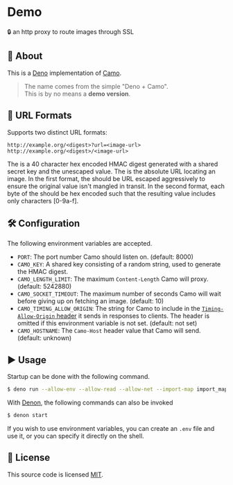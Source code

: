 # Demo

🔒 an http proxy to route images through SSL

## 🦕 About
This is a [Deno](https://github.com/denoland/deno) implementation of [Camo](https://github.com/atmos/camo).  
> The name comes from the simple "Deno + Camo".  
> This is by no means a **demo version**.

## 🔗 URL Formats
Supports two distinct URL formats:
```
http://example.org/<digest>?url=<image-url>
http://example.org/<digest>/<image-url>
```
The <digest> is a 40 character hex encoded HMAC digest generated with a shared secret key and the unescaped <image-url> value. The <image-url> is the absolute URL locating an image. In the first format, the <image-url> should be URL escaped aggressively to ensure the original value isn't mangled in transit. In the second format, each byte of the <image-url> should be hex encoded such that the resulting value includes only characters [0-9a-f].

## 🛠 Configuration
The following environment variables are accepted.
- `PORT`: The port number Camo should listen on. (default: 8000)
- `CAMO_KEY`: A shared key consisting of a random string, used to generate the HMAC digest.
- `CAMO_LENGTH_LIMIT`: The maximum `Content-Length` Camo will proxy. (default: 5242880)
- `CAMO_SOCKET_TIMEOUT`: The maximum number of seconds Camo will wait before giving up on fetching an image. (default: 10)
- `CAMO_TIMING_ALLOW_ORIGIN`: The string for Camo to include in the [`Timing-Allow-Origin` header](http://www.w3.org/TR/resource-timing/#cross-origin-resources) it sends in responses to clients. The header is omitted if this environment variable is not set. (default: not set)
- `CAMO_HOSTNAME`: The `Camo-Host` header value that Camo will send. (default: unknown)

## ▶️ Usage
Startup can be done with the following command.
```bash
$ deno run --allow-env --allow-read --allow-net --import-map import_map.json --lock deno.lock --log-level info --config deno.json index.ts
```
With [Denon](https://github.com/denosaurs/denon), the following commands can also be invoked
```bash
$ denon start
```
If you wish to use environment variables, you can create an `.env` file and use it, or you can specify it directly on the shell.

## 🥝 License
This source code is licensed [MIT](https://github.com/redpeacock78/Demo/blob/master/LICENCE).